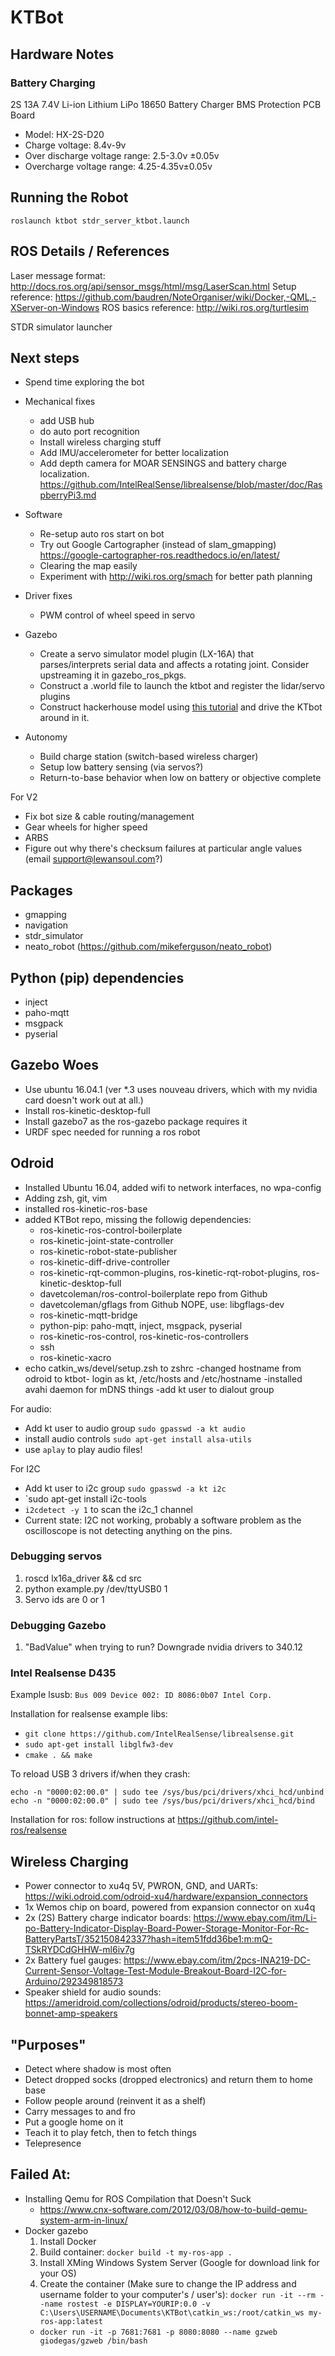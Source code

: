 # KTBot

## Hardware Notes

### Battery Charging

2S 13A 7.4V Li-ion Lithium LiPo 18650 Battery Charger BMS Protection PCB Board

- Model: HX-2S-D20
- Charge voltage: 8.4v-9v
- Over discharge voltage range: 2.5-3.0v ±0.05v
- Overcharge voltage range: 4.25-4.35v±0.05v

## Running the Robot

`roslaunch ktbot stdr_server_ktbot.launch`

## ROS Details / References

Laser message format: http://docs.ros.org/api/sensor_msgs/html/msg/LaserScan.html
Setup reference: https://github.com/baudren/NoteOrganiser/wiki/Docker,-QML,-XServer-on-Windows
ROS basics reference: http://wiki.ros.org/turtlesim

STDR simulator launcher

## Next steps

- Spend time exploring the bot

- Mechanical fixes
  - add USB hub
  - do auto port recognition
  - Install wireless charging stuff
  - Add IMU/accelerometer for better localization
  - Add depth camera for MOAR SENSINGS and battery charge localization. https://github.com/IntelRealSense/librealsense/blob/master/doc/RaspberryPi3.md
- Software
  - Re-setup auto ros start on bot
  - Try out Google Cartographer (instead of slam_gmapping) https://google-cartographer-ros.readthedocs.io/en/latest/
  - Clearing the map easily
  - Experiment with http://wiki.ros.org/smach for better path planning
- Driver fixes
  - PWM control of wheel speed in servo
- Gazebo
  - Create a servo simulator model plugin (LX-16A) that parses/interprets serial data and affects a rotating joint. Consider upstreaming it in gazebo_ros_pkgs.
  - Construct a .world file to launch the ktbot and register the lidar/servo plugins
  - Construct hackerhouse model using [this tutorial](http://gazebosim.org/tutorials?cat=build_world&tut=building_editor) and drive the KTbot around in it.
- Autonomy
  - Build charge station (switch-based wireless charger)
  - Setup low battery sensing (via servos?)
  - Return-to-base behavior when low on battery or objective complete

For V2
- Fix bot size & cable routing/management
- Gear wheels for higher speed
- ARBS
- Figure out why there's checksum failures at particular angle values (email support@lewansoul.com?)

## Packages

- gmapping
- navigation
- stdr_simulator
- neato_robot (https://github.com/mikeferguson/neato_robot)

## Python (pip) dependencies

- inject
- paho-mqtt
- msgpack
- pyserial

## Gazebo Woes

- Use ubuntu 16.04.1 (ver \*.3 uses nouveau drivers, which with my nvidia card doesn't work out at all.)
- Install ros-kinetic-desktop-full
- Install gazebo7 as the ros-gazebo package requires it
- URDF spec needed for running a ros robot

## Odroid
- Installed Ubuntu 16.04, added wifi to network interfaces, no wpa-config
- Adding zsh, git, vim
- installed ros-kinetic-ros-base
- added KTBot repo, missing the followig dependencies:
  - ros-kinetic-ros-control-boilerplate
  - ros-kinetic-joint-state-controller
  - ros-kinetic-robot-state-publisher
  - ros-kinetic-diff-drive-controller
  - ros-kinetic-rqt-common-plugins, ros-kinetic-rqt-robot-plugins, ros-kinetic-desktop-full
  - davetcoleman/ros-control-boilerplate repo from Github
  - davetcoleman/gflags from Github NOPE, use: libgflags-dev
  - ros-kinetic-mqtt-bridge
  - python-pip: paho-mqtt, inject, msgpack, pyserial
  - ros-kinetic-ros-control, ros-kinetic-ros-controllers
  - ssh
  - ros-kinetic-xacro
- echo catkin_ws/devel/setup.zsh to zshrc
-changed hostname from odroid to ktbot- login as kt, /etc/hosts and /etc/hostname
-installed avahi daemon for mDNS things
-add kt user to dialout group

For audio:

- Add kt user to audio group `sudo gpasswd -a kt audio`
- install audio controls `sudo apt-get install alsa-utils`
- use `aplay` to play audio files!

For I2C

- Add kt user to i2c group `sudo gpasswd -a kt i2c`
- `sudo apt-get install i2c-tools
- `i2cdetect -y 1` to scan the i2c_1 channel
- Current state: I2C not working, probably a software problem as the oscilloscope is not detecting anything on the pins.


### Debugging servos

1. roscd lx16a_driver && cd src
2. python example.py /dev/ttyUSB0 1
3. Servo ids are 0 or 1

### Debugging Gazebo

1. "BadValue" when trying to run? Downgrade nvidia drivers to 340.12

### Intel Realsense D435

Example lsusb: `Bus 009 Device 002: ID 8086:0b07 Intel Corp.`

Installation for realsense example libs:

* `git clone https://github.com/IntelRealSense/librealsense.git`
* `sudo apt-get install libglfw3-dev`
* `cmake . && make`

To reload USB 3 drivers if/when they crash:
```shell
echo -n "0000:02:00.0" | sudo tee /sys/bus/pci/drivers/xhci_hcd/unbind
echo -n "0000:02:00.0" | sudo tee /sys/bus/pci/drivers/xhci_hcd/bind
```

Installation for ros: follow instructions at https://github.com/intel-ros/realsense

## Wireless Charging

- Power connector to xu4q 5V, PWRON, GND, and UARTs: https://wiki.odroid.com/odroid-xu4/hardware/expansion_connectors
- 1x Wemos chip on board, powered from expansion connector on xu4q
- 2x (2S) Battery charge indicator boards: https://www.ebay.com/itm/Li-po-Battery-Indicator-Display-Board-Power-Storage-Monitor-For-Rc-BatteryPartsT/352150842337?hash=item51fdd36be1:m:mQ-TSkRYDCdGHHW-ml6iv7g
- 2x Battery fuel gauges: https://www.ebay.com/itm/2pcs-INA219-DC-Current-Sensor-Voltage-Test-Module-Breakout-Board-I2C-for-Arduino/292349818573
- Speaker shield for audio sounds: https://ameridroid.com/collections/odroid/products/stereo-boom-bonnet-amp-speakers

## "Purposes"

- Detect where shadow is most often
- Detect dropped socks (dropped electronics) and return them to home base
- Follow people around (reinvent it as a shelf)
- Carry messages to and fro
- Put a google home on it
- Teach it to play fetch, then to fetch things
- Telepresence

## Failed At:

* Installing Qemu for ROS Compilation that Doesn't Suck
  *  https://www.cnx-software.com/2012/03/08/how-to-build-qemu-system-arm-in-linux/
* Docker gazebo
  1. Install Docker
  2. Build container: `docker build -t my-ros-app .`
  3. Install XMing Windows System Server (Google for download link for your OS)
  4. Create the container (Make sure to change the IP address and username folder to your computer's / user's): `docker run -it --rm --name rostest -e DISPLAY=YOURIP:0.0 -v C:\Users\USERNAME\Documents\KTBot\catkin_ws:/root/catkin_ws my-ros-app:latest`
  *  `docker run -it -p 7681:7681 -p 8080:8080 --name gzweb giodegas/gzweb /bin/bash`

